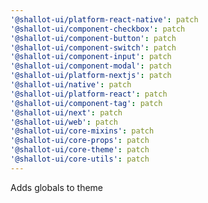 ```yaml
---
'@shallot-ui/platform-react-native': patch
'@shallot-ui/component-checkbox': patch
'@shallot-ui/component-button': patch
'@shallot-ui/component-switch': patch
'@shallot-ui/component-input': patch
'@shallot-ui/component-modal': patch
'@shallot-ui/platform-nextjs': patch
'@shallot-ui/native': patch
'@shallot-ui/platform-react': patch
'@shallot-ui/component-tag': patch
'@shallot-ui/next': patch
'@shallot-ui/web': patch
'@shallot-ui/core-mixins': patch
'@shallot-ui/core-props': patch
'@shallot-ui/core-theme': patch
'@shallot-ui/core-utils': patch
---
```


Adds globals to theme
